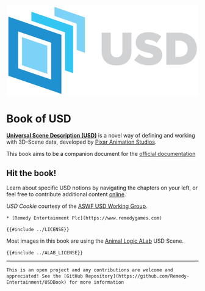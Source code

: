 ![](images/USDLogoLrgWithAlpha.png#center)

# Book of USD

**[Universal Scene Description (USD)](https://graphics.pixar.com/usd/release/index.html)** is a novel way of defining and working with 3D-Scene data, developed by [Pixar Animation Studios](https://www.pixar.com/).

This book aims to be a companion document for the [official documentation](https://graphics.pixar.com/usd/release/index.html)

## Hit the book!

Learn about specific USD notions by navigating the chapters on your left, or feel free to contribute additional content [online](https://github.com/Remedy-Entertainment/USDBook).

<div class="js-usd-viewer" data-usdz-src="usdz/ASWF_USD_Cookie.usdz"></div>

*USD Cookie* courtesy of the [ASWF USD Working Group](https://wiki.aswf.io/display/WGUSD).

```admonish note title="Authors"
* [Remedy Entertainment Plc](https://www.remedygames.com) 
```

```admonish quote title="License (MIT)"
{{#include ../LICENSE}}
```

Most images in this book are using the [Animal Logic ALab](https://animallogic.com/alab/) USD Scene.
```admonish quote title="Animal Logic ALab License (ASWF Digital Assets License v1.1)"
{{#include ../ALAB_LICENSE}}
```

----

```admonish tip title="Contributing"
This is an open project and any contributions are welcome and appreciated! See the [GitHub Repository](https://github.com/Remedy-Entertainment/USDBook) for more information
```